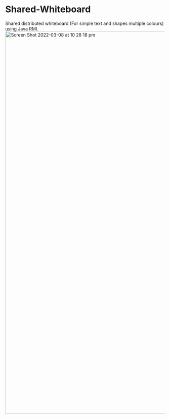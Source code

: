 # Shared-Whiteboard

Shared distributed whiteboard (For simple text and shapes multiple colours) using Java RMI. 
<img width="1204" alt="Screen Shot 2022-03-08 at 10 28 18 pm" src="https://user-images.githubusercontent.com/30048959/157229781-3f2904ce-a4d4-436d-a533-52018e431bc2.png">
